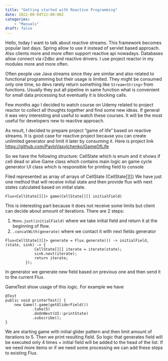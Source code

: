 ```yaml
---
title: "Getting started with Reactive Programming"
date: 2022-08-04T22:00:00Z
categories: 
    - "Manuals"
draft: false
---
```


Hello, today I want to talk about reactive streams. 
This framework becomes popular last days. Spring allow to use it instead of servlet based approach. 
Also clients more and more often support reactive api nowadays. Databases allow connect via r2dbc and reactive drivers. 
I use project reactor in my modules more and more often. 

Often people use Java streams since they are similar and also related to functional programming but their usage is limited. They might be consumed only one time, so devs rarely return something like `Stream<String>` from functions. Usually they put all pipeline in same function what is convenient for small data processing but eventually it is blocking calls.

Few months ago I decided to watch course on Udemy related to project reactor to collect all thoughts together and find some new ideas.
If general it was very interesting and useful to watch these courses. It will be the most useful for developers new to reactive approach.

As result, I decided to prepare project “game of life” based on reactive streams. It is good case for reactive project because you can create unlimited generator and limit it later by consuming it.
Here is project link https://github.com/PavloVasylchenko/GameOfLife

So we have the following structure:
CellState which is enum and it shows if cell dead or alive
Game class which contains main logic an game cycle generator
UI class which is responsible for printing field to console

Filed represented as array of arrays of CellState (CellState[][])
We have just one method that will receive initial state and then provide flux with next states calculated based on initial state.

```
Flux<CellState[][]> game(CellState[][] initialField)
```

This is interesting part because it does not receive some limits but client can decide about amount of iterations.
There are 2 steps:
1. `Mono.just(initialField)` where we take initial field and return it at the beginning of flow.
2. `.concatWith(generate)` where we contact it with next fields generator 

```
Flux<CellState[][]> generate = Flux.generate(() -> initialField, (state, sink) -> {
             CellState[][] iterate = iterate(state);
             sink.next(iterate);
             return iterate;
         });
```
        
In generator we generate new field based on previous one and then send it to the current Flux.

GameTest show usage of this logic.
For example we have 

```
@Test
public void printerTest() {
    new Game().game(getGliderField())
            .take(5)
            .doOnNext(UI::printState)
            .subscribe();
}
```

We are starting game with initial glider pattern and then limit amount of iterations to 5. Then we print resulting field.
So logic that generates field will be executed only 4 times + initial field will be added to the head of the list. If we need more items or if we need some processing we can add these steps to existing Flux.
